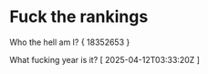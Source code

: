 # Fuck the rankings

Who the hell am I?
{ 18352653 }

What fucking year is it?
[ 2025-04-12T03:33:20Z ]
